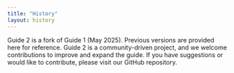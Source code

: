 ```yaml
---
title: "History"
layout: history
---
```


Guide 2 is a fork of Guide 1 (May 2025). Previous versions are provided here for reference. Guide 2 is a community-driven project, and we welcome contributions to improve and expand the guide. If you have suggestions or would like to contribute, please visit our GitHub repository.
